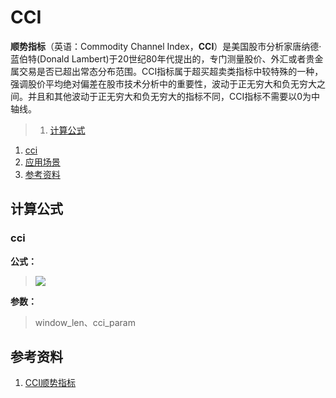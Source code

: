 # CCI
**顺势指标**（英语：Commodity Channel Index，**CCI**）是美国股市分析家唐纳德·蓝伯特(Donald Lambert)于20世纪80年代提出的，专门测量股价、外汇或者贵金属交易是否已超出常态分布范围。CCI指标属于超买超卖类指标中较特殊的一种，强调股价平均绝对偏差在股市技术分析中的重要性，波动于正无穷大和负无穷大之间。并且和其他波动于正无穷大和负无穷大的指标不同，CCI指标不需要以0为中轴线。

>1. [计算公式](#计算公式 "计算公式")
  1. [cci](#cci "cci")
1. [应用场景](#应用场景 "应用场景")
1. [参考资料](#参考资料 "参考资料")

## 计算公式
### cci
**公式：**
>![](http://www.sciweavers.org/upload/Tex2Img_1482220675/eqn.png)

**参数：**
>window_len、cci_param

## 参考资料
1. [CCI顺势指标](http://baike.baidu.com/link?url=Fpyvw-OT9y-T08KclwaK_OB8FCvYRqwCMmC_dePoI565efh4Erqkf0GP36QXPv_2_POeE7MBW5IChLWiSYibaTytuUKMzcacSsi2-9B_aop1cVSyh4E7ZPBVoWkHhVO5)
